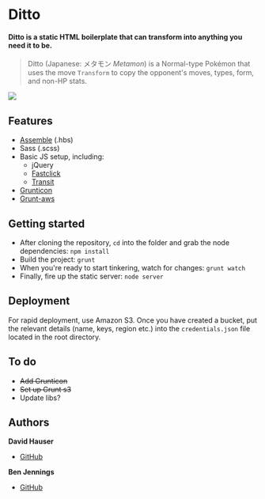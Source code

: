 # Ditto
#### Ditto is a static HTML boilerplate that can transform into anything you need it to be.
> Ditto (Japanese: メタモン *Metamon*) is a Normal-type Pokémon that uses the move `Transform` to copy the opponent's moves, types, form, and non-HP stats.


![](http://cl.ly/image/1n353l3M301a/ditto.gif)

## Features
- [Assemble](http://assemble.io/) (.hbs)
- Sass (.scss)
- Basic JS setup, including:
  * jQuery
  * [Fastclick](https://github.com/ftlabs/fastclick)
  * [Transit](https://github.com/rstacruz/jquery.transit)
- [Grunticon](https://github.com/filamentgroup/grunticon)
- [Grunt-aws](https://github.com/jpillora/grunt-aws)

## Getting started

- After cloning the repository, `cd` into the folder and grab the node dependencies: `npm install`
- Build the project: `grunt`
- When you're ready to start tinkering, watch for changes: `grunt watch`
- Finally, fire up the static server: `node server`

## Deployment

For rapid deployment, use Amazon S3. Once you have created a bucket, put the relevant details (name, keys, region etc.) into the `credentials.json` file located in the root directory.

## To do

- ~~Add Grunticon~~
- ~~Set up Grunt s3~~
- Update libs?

## Authors

**David Hauser**
- [GitHub](http://github.com/haustraliaer)

**Ben Jennings**
- [GitHub](http://github.com/jenbennings)
